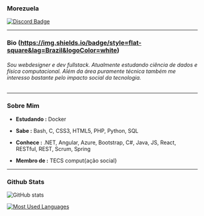 ### Morezuela 
[![Discord Badge](https://img.shields.io/badge/-Morezuela's_Server-blue?style=flat-square&logo=Discord&logoColor=white&link=https://discord.gg/8VpaMSdksV)](https://discord.gg/8VpaMSdksV)

---

### Bio (https://img.shields.io/badge/style=flat-square&lag=Brazil&logoColor=white)
###### Sou webdesigner e dev fullstack. Atualmente estudando ciência de dados e física computacional. Além da área puramente técnica também me interesso bastante pelo impacto social da tecnologia.

---

### Sobre Mim

-  **Estudando :** Docker
-  **Sabe :** Bash, C, CSS3, HTML5, PHP, Python, SQL
-  **Conhece :** .NET, Angular, Azure, Bootstrap, C#, Java, JS, React, RESTful, REST, Scrum, Spring

-  **Membro de :** TECS comput{ação social}

---
### Github Stats
![GitHub stats](https://github-readme-stats-git-masterrstaa-rickstaa.vercel.app/api?username=vicospacorum&hide_title=true&show_icons=true&include_all_commits=false&count_private=true&line_height=25&hide=issues&bg_color=000&title_color=FF00F6&text_color=FFF&border_radius=3&border_color=36123c&icon_color=FF00F6&theme=jolly)

[![Most Used Languages](https://github-readme-stats-git-masterrstaa-rickstaa.vercel.app/api/top-langs/?username=vicospacorum&line_height=10&card_width=290&layout=compact&hide_title=false&count_private=true&langs_count=4&show_icons=true&title_color=FF00F6&hide=html,css&bg_color=000&text_color=8B8B8B&border_radius=3&border_color=561760&count_private=true)](https://github.com/vicospacorum/github-readme-stats)

